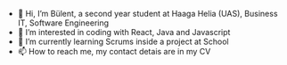 - 👋 Hi, I’m Bülent, a second year student at Haaga Helia (UAS), Business IT, Software Engineering
- 👀 I’m interested in coding with React, Java and Javascript
- 🌱 I’m currently learning Scrums inside a project at School
- 📫 How to reach me, my contact detais are in my CV

<!---
Bulent2019/Bulent2019 is a ✨ special ✨ repository because its `README.md` (this file) appears on your GitHub profile.
You can click the Preview link to take a look at your changes.
--->
